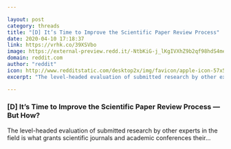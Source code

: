 ```yaml
---

layout: post
category: threads
title: "[D] It’s Time to Improve the Scientific Paper Review Process"
date: 2020-04-10 17:18:37
link: https://vrhk.co/39XSVbo
image: https://external-preview.redd.it/-NtbKiG-j_lKgIVXhZ9b2qf98hdS4mei9v8ZhJdUMM8.jpg?width=1200&height=628.272251309&auto=webp&crop=1200:628.272251309,smart&s=6a24851764b579870d11849e228714d2e9e9c6db
domain: reddit.com
author: "reddit"
icon: http://www.redditstatic.com/desktop2x/img/favicon/apple-icon-57x57.png
excerpt: "The level-headed evaluation of submitted research by other experts in the field is what grants scientific journals and academic conferences their..."

---
```


### [D] It’s Time to Improve the Scientific Paper Review Process — But How?

The level-headed evaluation of submitted research by other experts in the field is what grants scientific journals and academic conferences their...